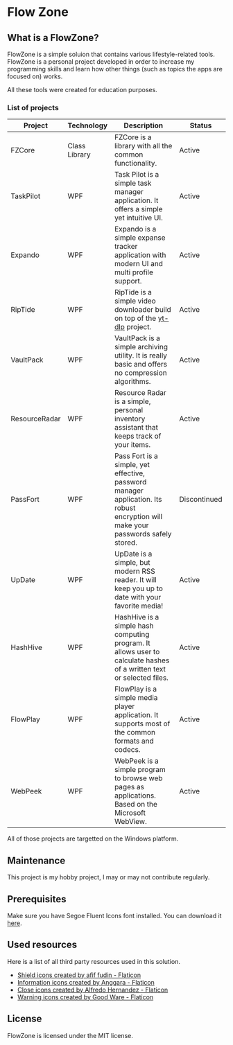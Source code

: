 # Flow Zone
## What is a FlowZone?

<p>FlowZone is a simple soluion that contains various lifestyle-related tools. FlowZone is a personal project developed in order to increase my programming skills and learn how other things (such as topics the apps are focused on) works.</p>

<p>All these tools were created for education purposes.</p>

### List of projects

|Project|Technology|Description|Status|
|-------|----------|-----------|------|
|FZCore|Class Library|FZCore is a library with all the common functionality.|Active|
|TaskPilot|WPF|Task Pilot is a simple task manager application. It offers a simple yet intuitive UI.|Active|
|Expando|WPF|Expando is a simple expanse tracker application with modern UI and multi profile support.|Active|
|RipTide|WPF|RipTide is a simple video downloader build on top of the [yt-dlp](https://github.com/yt-dlp/yt-dlp) project.|Active|
|VaultPack|WPF|VaultPack is a simple archiving utility. It is really basic and offers no compression algorithms.|Active|
|ResourceRadar|WPF|Resource Radar is a simple, personal inventory assistant that keeps track of your items.|Active|
|PassFort|WPF|Pass Fort is a simple, yet effective, password manager application. Its robust encryption will make your passwords safely stored.|Discontinued|
|UpDate|WPF|UpDate is a simple, but modern RSS reader. It will keep you up to date with your favorite media!|Active|
|HashHive|WPF|HashHive is a simple hash computing program. It allows user to calculate hashes of a written text or selected files.|Active|
|FlowPlay|WPF|FlowPlay is a simple media player application. It supports most of the common formats and codecs.|Active|
|WebPeek|WPF|WebPeek is a simple program to browse web pages as applications. Based on the Microsoft WebView.|Active|

<p>All of those projects are targetted on the Windows platform.</p>

## Maintenance
<p>This project is my hobby project, I may or may not contribute regularly.</p>

## Prerequisites
<p>Make sure you have Segoe Fluent Icons font installed. You can download it <a href="https://aka.ms/SegoeFluentIcons">here</a>.</p>

## Used resources
Here is a list of all third party resources used in this solution.
<ul>
<li><a href="https://www.flaticon.com/free-icons/shield" title="shield icons">Shield icons created by afif fudin - Flaticon</a></li>
<li><a href="https://www.flaticon.com/free-icons/information" title="information icons">Information icons created by Anggara - Flaticon</a></li>
<li><a href="https://www.flaticon.com/free-icons/close" title="close icons">Close icons created by Alfredo Hernandez - Flaticon</a></li>
<li><a href="https://www.flaticon.com/free-icons/warning" title="warning icons">Warning icons created by Good Ware - Flaticon</a></li>
</ul>

## License
<p>FlowZone is licensed under the MIT license.</p>